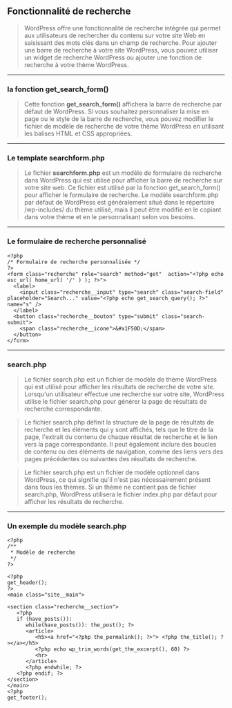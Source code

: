## Fonctionnalité de recherche

> WordPress offre une fonctionnalité de recherche intégrée qui permet aux utilisateurs de rechercher du contenu sur votre site Web en saisissant des mots clés dans un champ de recherche. Pour ajouter une barre de recherche à votre site WordPress, vous pouvez utiliser un widget de recherche WordPress ou ajouter une fonction de recherche à votre thème WordPress.

---

### la fonction get_search_form()

> Cette fonction **get_search_form()** affichera la barre de recherche par défaut de WordPress. Si vous souhaitez personnaliser la mise en page ou le style de la barre de recherche, vous pouvez modifier le fichier de modèle de recherche de votre thème WordPress en utilisant les balises HTML et CSS appropriées.

---

### Le template searchform.php

> Le fichier **searchform.php** est un modèle de formulaire de recherche dans WordPress qui est utilisé pour afficher la barre de recherche sur votre site web. Ce fichier est utilisé par la fonction get_search_form() pour afficher le formulaire de recherche.
> Le modèle searchform.php par défaut de WordPress est généralement situé dans le répertoire /wp-includes/ du thème utilisé, mais il peut être modifié en le copiant dans votre thème et en le personnalisant selon vos besoins.

---

### Le formulaire de recherche personnalisé

```
<?php
/* Formulaire de recherche personnalisée */
?>
<form class="recherche" role="search" method="get"  action="<?php echo esc_url( home_url( '/' ) ); ?>">
  <label>
    <input class="recherche__input" type="search" class="search-field" placeholder="Search..." value="<?php echo get_search_query(); ?>" name="s" />
  </label>
  <button class="recherche__bouton" type="submit" class="search-submit">
    <span class="recherche__icone">&#x1F50D;</span>
  </button>
</form>
```

---

### search.php

> Le fichier search.php est un fichier de modèle de thème WordPress qui est utilisé pour afficher les résultats de recherche de votre site. Lorsqu'un utilisateur effectue une recherche sur votre site, WordPress utilise le fichier search.php pour générer la page de résultats de recherche correspondante.

> Le fichier search.php définit la structure de la page de résultats de recherche et les éléments qui y sont affichés, tels que le titre de la page, l'extrait du contenu de chaque résultat de recherche et le lien vers la page correspondante. Il peut également inclure des boucles de contenu ou des éléments de navigation, comme des liens vers des pages précédentes ou suivantes des résultats de recherche.

> Le fichier search.php est un fichier de modèle optionnel dans WordPress, ce qui signifie qu'il n'est pas nécessairement présent dans tous les thèmes. Si un thème ne contient pas de fichier search.php, WordPress utilisera le fichier index.php par défaut pour afficher les résultats de recherche.

---

### Un exemple du modèle search.php

```
<?php
/**
 * Modèle de recherche
 */
?>

<?php
get_header();
?>
<main class="site__main">

<section class="recherche__section">
   <?php
   if (have_posts()):
      while(have_posts()): the_post(); ?>
      <article>
         <h5><a href="<?php the_permalink(); ?>"> <?php the_title(); ?></a></h5>
         <?php echo wp_trim_words(get_the_excerpt(), 60) ?>
         <hr>
      </article>
      <?php endwhile; ?>
   <?php endif; ?>
</section>
</main>
<?php
get_footer();
```
